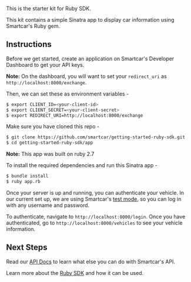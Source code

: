 This is the starter kit for Ruby SDK.

This kit contains a simple Sinatra app to display car information using Smartcar's Ruby gem.

## Instructions
Before we get started, create an application on Smartcar's Developer Dashboard to get your API keys.

**Note:** On the dashboard, you will want to set your `redirect_uri` as `http://localhost:8000/exchange`.

Then, we can set these as environment variables -
```bash
$ export CLIENT_ID=<your-client-id>
$ export CLIENT_SECRET=<your-client-secret>
$ export REDIRECT_URI=http://localhost:8000/exchange
```

Make sure you have cloned this repo -
```bash
$ git clone https://github.com/smartcar/getting-started-ruby-sdk.git
$ cd getting-started-ruby-sdk/app
```

**Note:** This app was built on ruby 2.7

To install the required dependencies and run this Sinatra app -
```bash
$ bundle install
$ ruby app.rb
```

Once your server is up and running, you can authenticate your vehicle. In our current set up, we are using Smartcar's [test mode](https://smartcar.com/docs/guides/testing/), so you can log in with any username and password.

To authenticate, navigate to `http://localhost:8000/login`. Once you have authenticated, go to `http://localhost:8000/vehicles` to see your vehicle information.

## Next Steps
Read our [API Docs](https://smartcar.com/docs/api) to learn what else you can do with Smartcar's API.

Learn more about the [Ruby SDK](https://github.com/smartcar/ruby-sdk) and how it can be used.
